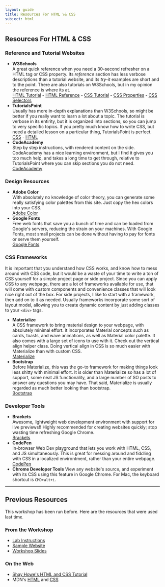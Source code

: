 ```yaml
---
layout: guide
title: Resources For HTML \& CSS
subject: html
---
```


## Resources For HTML & CSS

### Reference and Tutorial Websites

  - __W3Schools__<br/>
      A great quick reference when you need a 30-second refresher on a HTML tag
      or CSS property. Its *reference* section has less verbose descriptions
      than a tutorial website, and its *try-it* examples are short and to the
      point. There are also tutorials on W3Schools, but in my opinion the
      reference is where its at.<br/>
      [HTML Tutorial](http://www.w3schools.com/html/default.asp) - [HTML
      Reference](http://www.w3schools.com/tags/default.asp) - [CSS
      Tutorial](http://www.w3schools.com/css/default.asp) - [CSS
      Properties](http://www.w3schools.com/cssref/default.asp) - [CSS
      Selectors](http://www.w3schools.com/cssref/css_selectors.asp)
  - __TutorialsPoint__<br/>
      Usually has more in-depth explanations than W3Schools, so might be better
      if you really want to learn a lot about a topic. The tutorial is verbose
      in its entirity, but it is organized into sections, so you can jump to
      very specific topics. If you pretty much know how to write CSS, but need
      a detailed lesson on a particular thing, TutorialsPoint is perfect.<br/>
      [CSS](http://www.tutorialspoint.com/css/) -
      [HTML](http://www.tutorialspoint.com/html/)
  - __CodeAcademy__<br/>
      Step by step instructions, with rendered content on the side. CodeAcademy
      has a nice learning environment, but I find it gives you too much help,
      and takes a long time to get through, relative to TutorialsPoint where you
      can skip sections you do not need.<br/>
      [CodeAcademy](https://www.codecademy.com/learn/web)

### Design Resources
  - __Adobe Color__<br/>
      With absolutely no knowledge of color theory, you can generate some really
      satisfying color palettes from this site. Just copy the hex colors into
      your CSS.<br/>[Adobe Color](https://color.adobe.com)
  - __Google Fonts__<br/>
      Free web fonts that save you a bunch of time and can be loaded from
      Google's servers, reducing the strain on your machines. With Google Fonts,
      most small projects can be done without having to pay for fonts or serve
      them yourself.<br/>[Google Fonts](https://www.google.com/fonts)

### CSS Frameworks

It is important that you understand how CSS works, and know how to mess around
with CSS code, but it would be a waste of your time to write a ton of CSS
yourself for a simple project page or side project. Since you can apply CSS to
any webpage, there are a lot of frameworks available for use, that will come
with custom components and convenience classes that will look nice right out of
the box. For side projects, I like to start with a framework, then add on to it
as needed. Usually frameworks incorporate some sort of layout model, allowing
you to create dynamic content by just adding classes to your `<div>` tags.

  - __Materialize__<br/>
      A CSS framework to bring material design to your webpage, with absolutely
      minimal effort. It incorporates Material concepts such as cards, toasts,
      and wave animations, as well as Material color palette. It also comes with
      a large set of icons to use with it. Check out the vertical align helper
      class. Doing vertical align in CSS is so much easier with Materialize than
      with custom CSS.<br/> [Materialize](https://materializecss.com)
  - __Bootstrap__<br/>
      Before Materialize, this was the go-to framework for making things look
      less shitty with minimal effort. It is older than Materialize so has a lot
      of support, some neat JS functionality, and a large number of SO posts to
      answer any questions you may have. That said, Materialize is usually
      regarded as much better looking than bootstrap.<br/>
      [Bootstrap](https://getbootstrap.com)

### Developer Tools

  - __Brackets__<br/>
      Awesome, lightweight web development environment with support for live
      previews!! Highly recommended for creating websites quickly; stop wasting
      time refreshing Google Chrome.<br/> [Brackets](https://brackets.io)
  - __CodePen__<br/>
      In-browser Web Dev playground that lets you work with HTML, CSS, and JS
      simultaneously. This is great for messing around and fiddling with CSS in
      a localized environtment, rather than your entire webpage.<br/>
      [CodePen](https://codepen.io)
  - __Chrome Developer Tools__
      View any website's source, and experiment with its CSS using this feature
      in Google Chrome. For Mac, the keyboard shortcut is `CMD+alt+i`.<br/>

---

## Previous Resources

This workshop has been run before. Here are the resources that were used
last time.

### From the Workshop

- [Lab Instructions](https://docs.google.com/file/d/0B9HqC5cnPeRVbng4RnRodDFFZVk/edit)
- [Sample Website](http://naher94.github.io/Basic-Sample-Site/portfolio.html)
- [Workshop Slides](https://docs.google.com/file/d/0B9HqC5cnPeRVODB6MURCTUxvSVk/edit)

### On the Web

- [Shay Howe's HTML and CSS Tutorial](http://learn.shayhowe.com/)
- MDN's [HTML](https://developer.mozilla.org/en-US/docs/Web/HTML) and [CSS](https://developer.mozilla.org/en-US/docs/Web/CSS)
